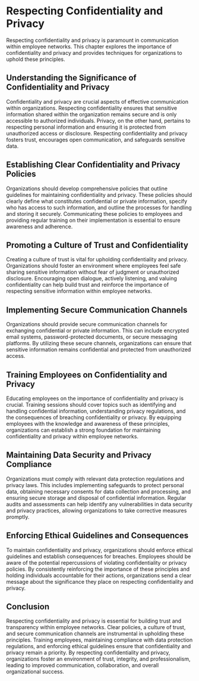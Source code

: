 Respecting Confidentiality and Privacy
===============================================

Respecting confidentiality and privacy is paramount in communication within employee networks. This chapter explores the importance of confidentiality and privacy and provides techniques for organizations to uphold these principles.

**Understanding the Significance of Confidentiality and Privacy**
-----------------------------------------------------------------

Confidentiality and privacy are crucial aspects of effective communication within organizations. Respecting confidentiality ensures that sensitive information shared within the organization remains secure and is only accessible to authorized individuals. Privacy, on the other hand, pertains to respecting personal information and ensuring it is protected from unauthorized access or disclosure. Respecting confidentiality and privacy fosters trust, encourages open communication, and safeguards sensitive data.

**Establishing Clear Confidentiality and Privacy Policies**
-----------------------------------------------------------

Organizations should develop comprehensive policies that outline guidelines for maintaining confidentiality and privacy. These policies should clearly define what constitutes confidential or private information, specify who has access to such information, and outline the processes for handling and storing it securely. Communicating these policies to employees and providing regular training on their implementation is essential to ensure awareness and adherence.

**Promoting a Culture of Trust and Confidentiality**
----------------------------------------------------

Creating a culture of trust is vital for upholding confidentiality and privacy. Organizations should foster an environment where employees feel safe sharing sensitive information without fear of judgment or unauthorized disclosure. Encouraging open dialogue, actively listening, and valuing confidentiality can help build trust and reinforce the importance of respecting sensitive information within employee networks.

**Implementing Secure Communication Channels**
----------------------------------------------

Organizations should provide secure communication channels for exchanging confidential or private information. This can include encrypted email systems, password-protected documents, or secure messaging platforms. By utilizing these secure channels, organizations can ensure that sensitive information remains confidential and protected from unauthorized access.

**Training Employees on Confidentiality and Privacy**
-----------------------------------------------------

Educating employees on the importance of confidentiality and privacy is crucial. Training sessions should cover topics such as identifying and handling confidential information, understanding privacy regulations, and the consequences of breaching confidentiality or privacy. By equipping employees with the knowledge and awareness of these principles, organizations can establish a strong foundation for maintaining confidentiality and privacy within employee networks.

**Maintaining Data Security and Privacy Compliance**
----------------------------------------------------

Organizations must comply with relevant data protection regulations and privacy laws. This includes implementing safeguards to protect personal data, obtaining necessary consents for data collection and processing, and ensuring secure storage and disposal of confidential information. Regular audits and assessments can help identify any vulnerabilities in data security and privacy practices, allowing organizations to take corrective measures promptly.

**Enforcing Ethical Guidelines and Consequences**
-------------------------------------------------

To maintain confidentiality and privacy, organizations should enforce ethical guidelines and establish consequences for breaches. Employees should be aware of the potential repercussions of violating confidentiality or privacy policies. By consistently reinforcing the importance of these principles and holding individuals accountable for their actions, organizations send a clear message about the significance they place on respecting confidentiality and privacy.

**Conclusion**
--------------

Respecting confidentiality and privacy is essential for building trust and transparency within employee networks. Clear policies, a culture of trust, and secure communication channels are instrumental in upholding these principles. Training employees, maintaining compliance with data protection regulations, and enforcing ethical guidelines ensure that confidentiality and privacy remain a priority. By respecting confidentiality and privacy, organizations foster an environment of trust, integrity, and professionalism, leading to improved communication, collaboration, and overall organizational success.
